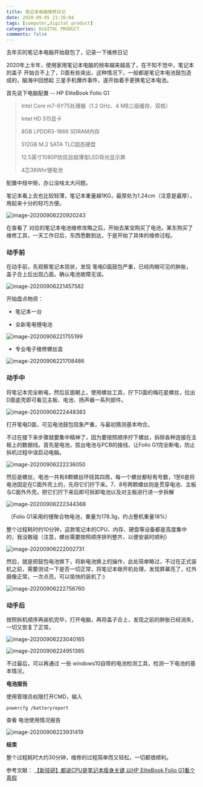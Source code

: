 ```yaml
---
title: 笔记本电脑维修日记
date: 2020-09-05 21:26:04
tags: [computer,digital product]
categories: DiGITAL PRODUCT
comments: false
---
```


去年买的笔记本电脑开始鼓包了，记录一下维修日记

<!--more-->

2020年上半年，使用家用笔记本电脑的频率越来越高了，在不知不觉中，笔记本的盖子 开始合不上了，D面有些突出，这种情况下，一般都是笔记本电池鼓包造成的，脑海中回想起 三星手机爆炸事件，遂开始着手更换笔记本电池。

首先说下电脑配置 -- HP EliteBook Folio G1

> Intel Core m7-6Y75处理器（1.2 GHz、4 MB三级缓存、双核）
>
> Intel HD 515显卡
>
> 8GB LPDDR3-1866 SDRAM内存
>
> 512GB M.2 SATA TLC固态硬盘
>
> 12.5英寸1080P防炫目超薄型LED背光显示屏
>
> 4芯38Whr锂电池

配置中规中矩，办公没啥太大问题。

笔记本看上去也比较轻薄，笔记本重量越1KG，最厚处为1.24cm（注意是最厚），用起来十分的轻巧方便。

![image-20200906220920243](笔记本电脑维修日记/image/image-20200906220920243.png)



在查看了 对应的笔记本电池维修攻略之后，开始去某宝购买了电池，某东购买了维修工具，一天工作日后，东西悉数到达，于是开始了具体的维修过程。

### **动手前**

在动手前，先观察笔记本现状，发现 笔电D面鼓包严重，已经肉眼可见的肿胀，盖子合上后出现凸面，确认电池故障无误。

![image-20200906221457582](笔记本电脑维修日记/image/image-20200906221457582.png)



开始盘点物资：

- 笔记本一台



- 全新笔电锂电池

![image-20200906221755199](笔记本电脑维修日记/image/image-20200906221755199.png)

- 专业电子维修螺丝盒

![image-20200906221708486](笔记本电脑维修日记/image/image-20200906221708486.png)



### **动手中**

将笔记本完全断电，然后反面朝上，使用螺丝工具，拧下D面的梅花星螺丝，拉出D面底壳即可看见主板、电池、扬声器一系列部件。

![image-20200906222448383](笔记本电脑维修日记/image/image-20200906222448383.png)



打开笔电D面，可见电池鼓包现象严重，与最初猜测基本吻合。

不过在接下来步骤就要集中精神了，因为要按照顺序拧下螺丝，拆除各种连接在主板上的数据线。首先是电池，拔出电池与PCB的接线，让Folio G1完全断电，防止拆机过程中误启动电脑。



![image-20200906222236050](笔记本电脑维修日记/image/image-20200906222236050.png)



然后是螺丝，电池一共有8颗螺丝环绕其四周，每一个螺丝都标有号数，1至6是将电池固定在C面外壳上的，先将它们拧下来。7、8号两颗螺丝则是贯穿电池、主板与C面外外壳。把它们拧下来后即可拆卸电池以及对主板进行进一步拆解



![image-20200906222344368](笔记本电脑维修日记/image/image-20200906222344368.png)



​                      （Folio G1采用的锂聚合物电池，重量为178.3g，约占整机重量18%）

整个过程耗时约10分钟，这款笔记本的CPU、内存、硬盘等设备都是高度集中的，我没敢碰（注意，螺丝需要按照顺序排列整齐，以便安装时顺利）



![image-20200906222002731](笔记本电脑维修日记/image/image-20200906222002731.png)

然后，就是把鼓包电池换下，将新电池换上的操作，此处简单略过，不过在正式装机之前，需要测试一下是否一切正常，将笔记本做开机处理，发现屏幕亮了，红外摄像正常，一次点亮，可以愉快的装机了:)



![image-20200906222756760](笔记本电脑维修日记/image/image-20200906222756760.png)



### **动手后**

按照拆机顺序再装机完毕，打开电脑，再将盖子合上，发现之前的肿胀已经消失，一切又恢复了正常。

![image-20200906223040165](笔记本电脑维修日记/image/image-20200906223040165.png)



![image-20200906224951385](笔记本电脑维修日记/image/image-20200906224951385.png)





不过最后，可以再通过 一些 windows10自带的电池检测工具，检测一下电池的基本情况，

**电池报告**

使用管理员权限打开CMD，输入 

`powercfg /batteryreport`

查看 电池使用情况报告

![image-20200906223931419](笔记本电脑维修日记/image/image-20200906223931419.png)





**结束**

整个过程耗时大约30分钟，维修的过程简单而又轻松，一切都很顺利。



参考文献： [【新技研】都说CPU是笔记本瘦身关键 以HP EliteBook Folio G1看个真假](https://www.evolife.cn/html/2016/88166.html)

